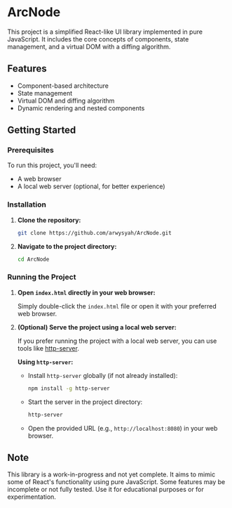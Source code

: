# ArcNode

This project is a simplified React-like UI library implemented in pure JavaScript. It includes the core concepts of components, state management, and a virtual DOM with a diffing algorithm.

## Features

- Component-based architecture
- State management
- Virtual DOM and diffing algorithm
- Dynamic rendering and nested components

## Getting Started

### Prerequisites

To run this project, you'll need:

- A web browser
- A local web server (optional, for better experience)

### Installation

1. **Clone the repository:**

   ```bash
   git clone https://github.com/arwysyah/ArcNode.git
   ```

2. **Navigate to the project directory:**

   ```bash
   cd ArcNode
   ```

### Running the Project

1. **Open `index.html` directly in your web browser:**

   Simply double-click the `index.html` file or open it with your preferred web browser.

2. **(Optional) Serve the project using a local web server:**

   If you prefer running the project with a local web server, you can use tools like [http-server](https://www.npmjs.com/package/http-server).

   **Using `http-server`:**

   - Install `http-server` globally (if not already installed):

     ```bash
     npm install -g http-server
     ```

   - Start the server in the project directory:

     ```bash
     http-server
     ```

   - Open the provided URL (e.g., `http://localhost:8080`) in your web browser.

## Note

This library is a work-in-progress and not yet complete. It aims to mimic some of React's functionality using pure JavaScript. Some features may be incomplete or not fully tested. Use it for educational purposes or for experimentation.
